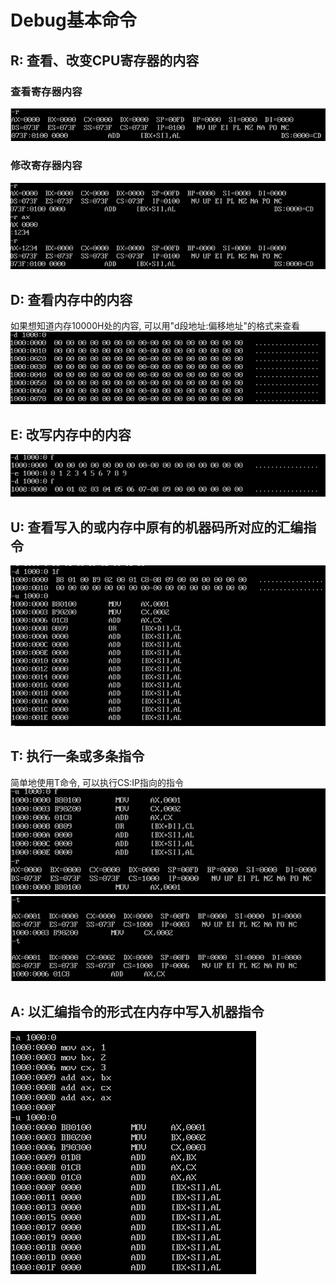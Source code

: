 # Debug基本命令

## R: 查看、改变CPU寄存器的内容

### 查看寄存器内容
![](./assets/images/debug-r.png)

### 修改寄存器内容
![](./assets/images/debug-edit.png)

## D: 查看内存中的内容
如果想知道内存10000H处的内容, 可以用"d段地址:偏移地址"的格式来查看
![](./assets/images/debug-d-1.png)

## E: 改写内存中的内容
![](./assets/images/debug-e-1.png)

## U: 查看写入的或内存中原有的机器码所对应的汇编指令
![](./assets/images/debug-u-1.png)

## T: 执行一条或多条指令
简单地使用T命令, 可以执行CS:IP指向的指令
![](./assets/images/debug-t-1.png)
![](./assets/images/debug-t-2.png)

## A: 以汇编指令的形式在内存中写入机器指令
![](./assets/images/debug-a-1.png)